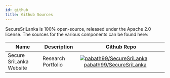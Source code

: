 ```yaml
---
id: github
title: Github Sources
---
```


SecureSriLanka is 100% open-source, released under the Apache 2.0 license. The sources for the various components can be found here:

| Name              | Description                                       | Github Repo                                                                                                                                                                                   |
|-------------------|---------------------------------------------------|-----------------------------------------------------------------------------------------------------------------------------------------------------------------------------------------------|
| Secure SriLanka Website        | Research Portfolio                 | [![pabath99/SecureSriLanka](/img/github-icon.png)](https://github.com/pabath99/SecureSriLanka-Website)&nbsp;&nbsp;&nbsp;[pabath99/SecureSriLanka](https://github.com/pabath99/SecureSriLanka-Website)                                 |
